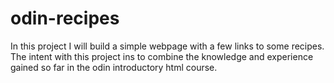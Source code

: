 # odin-recipes
In this project I will build a simple webpage with a few links to some recipes. The intent with this project ins to combine the knowledge and experience gained so far in the odin introductory html course. 